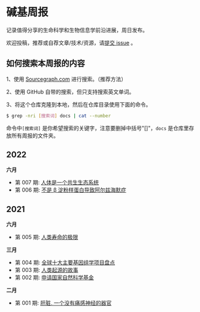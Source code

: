 # 碱基周报

记录值得分享的生命科学和生物信息学前沿进展，周日发布。

欢迎投稿，推荐或自荐文章/技术/资源，请[提交 issue](https://github.com/ShujiaHuang/bioweekly/issues) 。


## 如何搜索本周报的内容

1、使用 [Sourcegraph.com](https://sourcegraph.com/github.com/ShujiaHuang/bioweekly/) 进行搜索。（推荐方法）

2、使用 GitHub 自带的搜索，但只支持搜索英文单词。

3、将这个仓库克隆到本地，然后在仓库目录使用下面的命令。

```bash
$ grep -nri [搜索词] docs | cat --number
```

命令中`[搜索词]` 是你希望搜索的关键字，注意要删掉中括号"[]"，`docs` 是仓库里存放所有周报的文件夹。

## 2022

**六月**

- 第 007 期: [人体是一个共生生态系统](docs/issue-007.md)
- 第 006 期: [不是 β 淀粉样蛋白导致阿尔兹海默症](docs/issue-006.md)

## 2021

**六月**

- 第 005 期: [人类寿命的极限](docs/issue-005.md)

**三月**

- 第 004 期: [全球十大主要基因组学项目盘点](docs/issue-004.md)
- 第 003 期: [人类起源的故事](docs/issue-003.md)
- 第 002 期: [申请国家自然科学基金](docs/issue-002.md)

**二月**

- 第 001 期: [肝脏, 一个没有痛感神经的器官](docs/issue-001.md)

